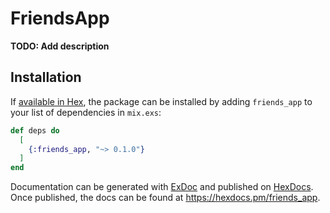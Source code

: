 # FriendsApp

**TODO: Add description**

## Installation

If [available in Hex](https://hex.pm/docs/publish), the package can be installed
by adding `friends_app` to your list of dependencies in `mix.exs`:

```elixir
def deps do
  [
    {:friends_app, "~> 0.1.0"}
  ]
end
```

Documentation can be generated with [ExDoc](https://github.com/elixir-lang/ex_doc)
and published on [HexDocs](https://hexdocs.pm). Once published, the docs can
be found at <https://hexdocs.pm/friends_app>.

